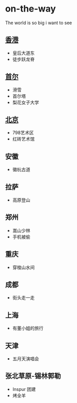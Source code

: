# on-the-way
The world is so big i want to see

## [香港](https://github.com/OLDMAN007/on-the-way/blob/master/HongKong.md)
  - 皇后大道东
  - 徒步跃龙脊
  
## [首尔](Seoul.md)
  - 滑雪
  - 首尔塔
  - 梨花女子大学
  
## [北京](https://github.com/OLDMAN007/on-the-way/blob/master/%E5%88%9D%E6%B8%B8%E5%B8%9D%E9%83%BD.md)
  - 798艺术区
  - 红砖艺术馆
  
## 安徽
  - 徽杭古道

## 拉萨
  - 高原登山

## 郑州
  - 嵩山少林
  - 手机被偷

## 重庆
  - 穿梭山水间

## 成都
  - 街头走一走

## 上海
  - 有董小姐的旅行

## 天津
  - 五月天演唱会

## 张北草原-锡林郭勒
  - Inspur 团建
  - 烤全羊
